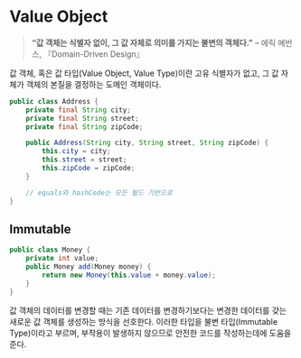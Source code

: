 # Value Object

> **“값 객체는 식별자 없이, 그 값 자체로 의미를 가지는 불변의 객체다.”**
> – 에릭 에반스, 『Domain-Driven Design』

값 객체, 혹은 값 타입(Value Object, Value Type)이란 고유 식별자가 없고, 그 값 자체가 객체의 본질을 결정하는 도메인 객체이다.
```java
public class Address {
    private final String city;
    private final String street;
    private final String zipCode;

    public Address(String city, String street, String zipCode) {
        this.city = city;
        this.street = street;
        this.zipCode = zipCode;
    }

    // equals와 hashCode는 모든 필드 기반으로
}
```

## Immutable
```java
public class Money {
	private int value;
	public Money add(Money money) {
		return new Money(this.value + money.value);
	}
}
```
값 객체의 데이터를 변경할 때는 기존 데이터를 변경하기보다는 변경한 데이터를 갖는 새로운 값 객체를 생성하는 방식을 선호한다. 이러한 타입을 불변 타입(Immutable Type)이라고 부르며, 부작용이 발생하지 않으므로 안전한 코드를 작성하는데에 도움을 준다.
